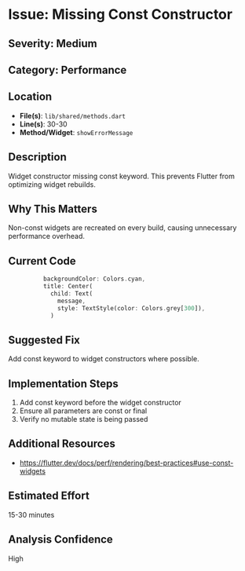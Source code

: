 # Issue: Missing Const Constructor

## Severity: Medium

## Category: Performance

## Location
- **File(s)**: `lib/shared/methods.dart`
- **Line(s)**: 30-30
- **Method/Widget**: `showErrorMessage`

## Description
Widget constructor missing const keyword. This prevents Flutter from optimizing widget rebuilds.

## Why This Matters
Non-const widgets are recreated on every build, causing unnecessary performance overhead.

## Current Code
```dart
          backgroundColor: Colors.cyan,
          title: Center(
            child: Text(
              message,
              style: TextStyle(color: Colors.grey[300]),
            )
```

## Suggested Fix
Add const keyword to widget constructors where possible.

## Implementation Steps
1. Add const keyword before the widget constructor
2. Ensure all parameters are const or final
3. Verify no mutable state is being passed

## Additional Resources
- https://flutter.dev/docs/perf/rendering/best-practices#use-const-widgets

## Estimated Effort
15-30 minutes

## Analysis Confidence
High
